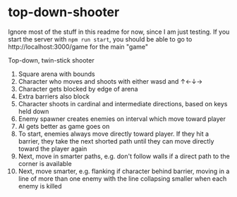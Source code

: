 # top-down-shooter

Ignore most of the stuff in this readme for now, since I am just testing. If you start the server with `npm run start`, you should be able to go to http://localhost:3000/game for the main "game"



Top-down, twin-stick shooter

1. Square arena with bounds
2. Character who moves and shoots with either wasd and ↑←↓→
3. Character gets blocked by edge of arena
4. Extra barriers also block
5. Character shoots in cardinal and intermediate directions, based on keys held down
6. Enemy spawner creates enemies on interval which move toward player
7. AI gets better as game goes on
8. To start, enemies always move directly toward player. If they hit a barrier, they take the next shorted path until they can move directly toward the player again
9. Next, move in smarter paths, e.g. don't follow walls if a direct path to the corner is available
10. Next, move smarter, e.g. flanking if character behind barrier, moving in a line of more than one enemy with the line collapsing smaller when each enemy is killed
